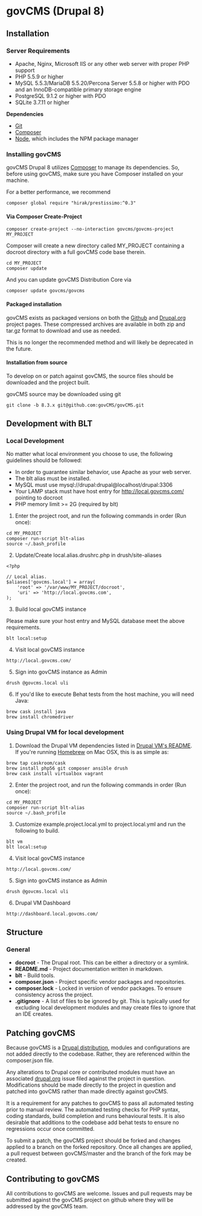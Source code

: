 # govCMS (Drupal 8)

## Installation

### Server Requirements

* Apache, Nginx, Microsoft IIS or any other web server with proper PHP support
* PHP 5.5.9 or higher
* MySQL 5.5.3/MariaDB 5.5.20/Percona Server 5.5.8 or higher with PDO and an InnoDB-compatible primary storage engine
* PostgreSQL 9.1.2 or higher with PDO
* SQLite 3.7.11 or higher

**Dependencies**

* [Git](http://git-scm.com/)
* [Composer](https://getcomposer.org/)
* [Node](https://nodejs.org/en/), which includes the NPM package manager

### Installing govCMS

govCMS Drupal 8 utilizes [Composer](https://getcomposer.org/) to manage its dependencies. So, before using govCMS, make sure you have Composer installed on your machine.

For a better performance, we recommend 

```
composer global require "hirak/prestissimo:^0.3"
```

#### Via Composer Create-Project

```
composer create-project --no-interaction govcms/govcms-project MY_PROJECT
```

Composer will create a new directory called MY_PROJECT containing a docroot directory with a full govCMS code base therein. 

```
cd MY_PROJECT
composer update
```

And you can update govCMS Distribution Core via
```
composer update govcms/govcms
```

#### Packaged installation

govCMS exists as packaged versions on both the [Github](https://github.com/govCMS/govCMS) and [Drupal.org](https://www.drupal.org/project/govcms) project pages. These compressed archives are available in both zip and tar.gz format to download and use as needed.

This is no longer the recommended method and will likely be deprecated in the future.

#### Installation from source

To develop on or patch against govCMS, the source files should be downloaded and the project built.

govCMS source may be downloaded using git

```
git clone -b 8.3.x git@github.com:govCMS/govCMS.git
```

## Development with BLT

### Local Development

No matter what local environment you choose to use, the following guidelines should be followed:

* In order to guarantee similar behavior, use Apache as your web server.
* The blt alias must be installed.
* MySQL must use mysql://drupal:drupal@localhost/drupal:3306
* Your LAMP stack must have host entry for http://local.govcms.com/ pointing to docroot
* PHP memory limit >= 2G (required by blt)

1. Enter the project root, and run the following commands in order (Run once):

```
cd MY_PROJECT
composer run-script blt-alias
source ~/.bash_profile
```

2. Update/Create local.alias.drushrc.php in drush/site-aliases

```
<?php

// Local alias.
$aliases['govcms.local'] = array(
    'root' => '/var/www/MY_PROJECT/docroot',
    'uri' => 'http://local.govcms.com',
);
```

3. Build local govCMS instance

Please make sure your host entry and MySQL database meet the above requirements.

```
blt local:setup
```

4. Visit local govCMS instance
```
http://local.govcms.com/
```

5. Sign into govCMS instance as Admin
```
drush @govcms.local uli
```

6. If you'd like to execute Behat tests from the host machine, you will need Java:
```
brew cask install java
brew install chromedriver
```

### Using Drupal VM for local development

1. Download the Drupal VM dependencies listed in [Drupal VM's README](https://github.com/geerlingguy/drupal-vm#quick-start-guide). If you're running [Homebrew](https://brew.sh/index.html) on Mac OSX, this is as simple as:

```
brew tap caskroom/cask
brew install php56 git composer ansible drush
brew cask install virtualbox vagrant
```

2. Enter the project root, and run the following commands in order (Run once):

```
cd MY_PROJECT
composer run-script blt-alias
source ~/.bash_profile
```

3. Customize example.project.local.yml to project.local.yml and run the following to build.

```
blt vm
blt local:setup
```

4. Visit local govCMS instance
```
http://local.govcms.com/
```

5. Sign into  govCMS instance as Admin
```
drush @govcms.local uli
```

6. Drupal VM Dashboard 
```
http://dashboard.local.govcms.com/
```

## Structure

### General

- **docroot** - The Drupal root. This can be either a directory or a symlink.
- **README.md** - Project documentation written in markdown.
- **blt** - Build tools.
- **composer.json** - Project specific vendor packages and repositories.
- **composer.lock** - Locked in version of vendor packages. To ensure consistency across the project.
- **.gitignore** - A list of files to be ignored by git. This is typically used for excluding local development modules and may create files to ignore that an IDE creates.

## Patching govCMS

Because govCMS is a [Drupal distribution](https://www.drupal.org/documentation/build/distributions), modules and configurations are not added directly to the codebase. Rather, they are referenced within the composer.json file.

Any alterations to Drupal core or contributed modules must have an associated [drupal.org](https://www.drupal.org) issue filed against the project in question. Modifications should be made directly to the project in question and patched into govCMS rather than made directly against govCMS.

It is a requirement for any patches to govCMS to pass all automated testing prior to manual review. The automated testing checks for PHP syntax, coding standards, build completion and runs behavioural tests. It is also desirable that additions to the codebase add behat tests to ensure no regressions occur once committed.

To submit a patch, the govCMS project should be forked and changes applied to a branch on the forked repository. Once all changes are applied, a pull request between govCMS/master and the branch of the fork may be created.


## Contributing to govCMS

All contributions to govCMS are welcome. Issues and pull requests may be submitted against the govCMS project on github where they will be addressed by the govCMS team.
